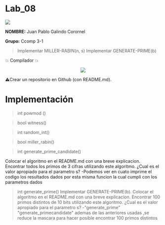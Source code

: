 # Lab_08

 <p align="left">
 <img src=https://i.postimg.cc/50Ch8vPG/UCSP.png> 
</p>


**NOMBRE:** Juan Pablo Galindo Corornel

**Grupo:** Ccomp 3-1

> Implementar MILLER-RABIN(n, s)
> Implementar GENERATE-PRIME(b)
> 
:boom:  Compilador  :boom:

<p align="center">
<img src= https://i.postimg.cc/nzG6dZJY/replit-logo.png)](https://postimg.cc/ygWQdMWk)>
</p>

:warning:Crear un repositorio en Github (con README.md).

# Implementación

>int powmod ()

>bool witness()

>int random_int()

>bool miller_rabin()

>int generate_prime_candidate()

Colocar el algoritmo en el README.md con una
breve explicacion. Encontrar todos los primos de 3 cifras utilizando este algoritmo. ¿Cual es
el valor apropiado para el parametro s?
-Podemos ver en cuato imprime el codigo los resultados dados por esta misma funcion la cual cumpli con los 
parametros dados

>int generate_prime()
Implementar GENERATE-PRIME(b). Colocar el algoritmo en el README.md con una
breve explicacion. Encontrar 100 primos distintos de 10 bits utilizando este algoritmo. ¿Cual
es el valor apropiado para el parametro s?
-"generate_prime" "generate_primecandidate" ademas de las anteriores usadas ,se reduce la mascara para hacer posible encontrar 100 primos distintos
